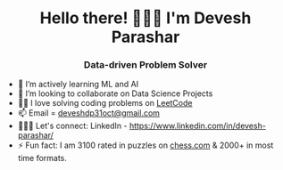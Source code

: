 <h1 align="center">Hello there! 🙋🏻‍♂️ I'm Devesh Parashar</h1>
<h3 align="center">Data-driven Problem Solver</h3>

- 🌱 I’m actively learning ML and AI
- 💞️ I’m looking to collaborate on Data Science Projects
- 🙇‍♂️ I love solving coding problems on [LeetCode](https://leetcode.com/u/parashardevesh/)
- 📫 Email = deveshdp31oct@gmail.com
- 🧑🏻‍💼 Let's connect: LinkedIn - https://www.linkedin.com/in/devesh-parashar/
- ⚡ Fun fact: I am 3100 rated in puzzles on [chess.com](https://www.chess.com/member/deveshparashar) & 2000+ in most time formats. 
